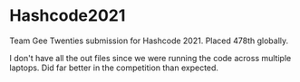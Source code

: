# Hashcode2021
Team Gee Twenties submission for Hashcode 2021. Placed 478th globally.

I don't have all the out files since we were running the code across multiple laptops. Did far better in the competition than expected.
